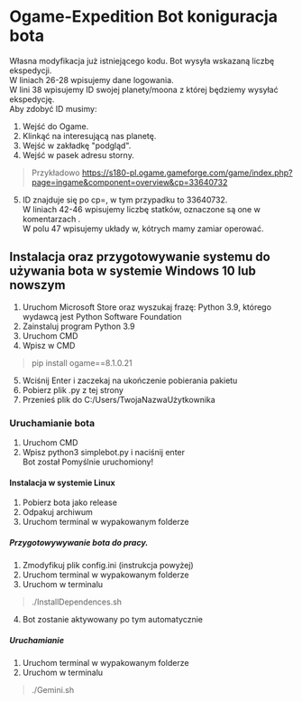 # Ogame-Expedition Bot koniguracja bota
Własna modyfikacja już istniejącego kodu.
Bot wysyła wskazaną liczbę ekspedycji.
<br>W liniach 26-28 wpisujemy dane logowania.
<br>W lini 38 wpisujemy ID swojej planety/moona z której będziemy wysyłać ekspedycję.
<br>Aby zdobyć ID musimy:
1. Wejść do Ogame.
1. Klinkąć na interesującą nas planetę.
1. Wejść w zakładkę "podgląd".
1. Wejść w pasek adresu storny.     
> Przykładowo https://s180-pl.ogame.gameforge.com/game/index.php?page=ingame&component=overview&cp=33640732
5. ID znajduje się po cp=, w tym przypadku to 33640732.
<br>W liniach 42-46 wpisujemy liczbę statków, oznaczone są one w komentarzach .
<br>W polu 47 wpisujemy układy w, kótrych mamy zamiar operować.
## Instalacja oraz przygotowywanie systemu do używania bota w systemie Windows 10 lub nowszym
1. Uruchom Microsoft Store oraz wyszukaj frazę: Python 3.9, którego wydawcą jest Python Software Foundation 
2. Zainstaluj program Python 3.9
3. Uruchom CMD
4. Wpisz w CMD 
> pip install ogame==8.1.0.21
5. Wciśnij Enter i zaczekaj na ukończenie pobierania pakietu
6. Pobierz plik .py z tej strony
7. Przenieś plik do C:/Users/TwojaNazwaUżytkownika
### Uruchamianie bota
1. Uruchom CMD
2. Wpisz python3 simplebot.py i naciśnij enter
<br>Bot został Pomyślnie uruchomiony!
#### Instalacja w systemie Linux 
1. Pobierz bota jako release
2. Odpakuj archiwum 
3. Uruchom terminal w wypakowanym folderze
##### Przygotowywywanie bota do pracy.
1. Zmodyfikuj plik config.ini (instrukcja powyżej)
2. Uruchom terminal w wypakowanym folderze
3. Uruchom w terminalu 
> ./InstallDependences.sh
4. Bot zostanie aktywowany po tym automatycznie
##### Uruchamianie 
1. Uruchom terminal w wypakowanym folderze
2. Uruchom w terminalu 
 >./Gemini.sh
